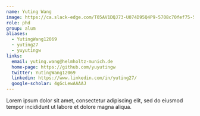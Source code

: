 ```yaml
---
name: Yuting Wang
image: https://ca.slack-edge.com/T05AV1DQJ73-U074D95Q4P9-5708c70fef75-512
role: phd
group: alum
aliases:
  - YutingWang12069
  - yuting27
  - yuyutingw
links:
  email: yuting.wang@helmholtz-munich.de
  home-page: https://github.com/yuyutingw
  twitter: YutingWang12069
  linkedin: https://www.linkedin.com/in/yuting27/
  google-scholar: 4gGcLewAAAAJ
---
```


Lorem ipsum dolor sit amet, consectetur adipiscing elit, sed do eiusmod tempor incididunt ut labore et dolore magna aliqua.


